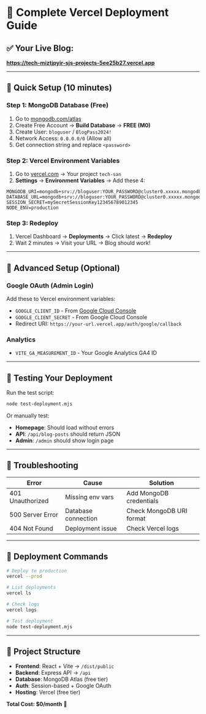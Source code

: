 # 🚀 Complete Vercel Deployment Guide

## ✅ Your Live Blog: 
**https://tech-miztjpyir-sjs-projects-5ee25b27.vercel.app**

---

## 🔧 Quick Setup (10 minutes)

### **Step 1: MongoDB Database (Free)**
1. Go to [mongodb.com/atlas](https://mongodb.com/atlas)
2. Create Free Account → **Build Database** → **FREE (M0)**
3. Create User: `bloguser` / `BlogPass2024!`
4. Network Access: `0.0.0.0/0` (Allow all)
5. Get connection string and replace `<password>`

### **Step 2: Vercel Environment Variables**
1. Go to [vercel.com](https://vercel.com) → Your project `tech-san`
2. **Settings** → **Environment Variables** → Add these 4:

```
MONGODB_URI=mongodb+srv://bloguser:YOUR_PASSWORD@cluster0.xxxxx.mongodb.net/blog
DATABASE_URL=mongodb+srv://bloguser:YOUR_PASSWORD@cluster0.xxxxx.mongodb.net/blog  
SESSION_SECRET=mySecretSessionKey123456789012345
NODE_ENV=production
```

### **Step 3: Redeploy**
1. Vercel Dashboard → **Deployments** → Click latest → **Redeploy**
2. Wait 2 minutes → Visit your URL → Blog should work!

---

## 🔧 Advanced Setup (Optional)

### **Google OAuth (Admin Login)**
Add these to Vercel environment variables:
- `GOOGLE_CLIENT_ID` - From [Google Cloud Console](https://console.cloud.google.com)
- `GOOGLE_CLIENT_SECRET` - From Google Cloud Console
- Redirect URI: `https://your-url.vercel.app/auth/google/callback`

### **Analytics**
- `VITE_GA_MEASUREMENT_ID` - Your Google Analytics GA4 ID

---

## 🧪 Testing Your Deployment

Run the test script:
```bash
node test-deployment.mjs
```

Or manually test:
- **Homepage**: Should load without errors
- **API**: `/api/blog-posts` should return JSON
- **Admin**: `/admin` should show login page

---

## 🚨 Troubleshooting

| Error | Cause | Solution |
|-------|-------|----------|
| 401 Unauthorized | Missing env vars | Add MongoDB credentials |
| 500 Server Error | Database connection | Check MongoDB URI format |
| 404 Not Found | Deployment issue | Check Vercel logs |

---

## 📱 Deployment Commands

```bash
# Deploy to production
vercel --prod

# List deployments  
vercel ls

# Check logs
vercel logs

# Test deployment
node test-deployment.mjs
```

---

## 📝 Project Structure
- **Frontend**: React + Vite → `/dist/public`
- **Backend**: Express API → `/api`
- **Database**: MongoDB Atlas (free tier)
- **Auth**: Session-based + Google OAuth
- **Hosting**: Vercel (free tier)

**Total Cost: $0/month** 🎉 